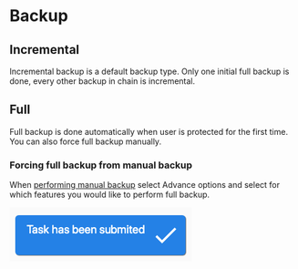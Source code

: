 # Backup

## Incremental

Incremental backup is a default backup type. Only one initial full backup is done, every other backup in chain is incremental.

## Full

Full backup is done automatically when user is protected for the first time. You can also force full backup manually.

### Forcing full backup from manual backup

When [performing manual backup](on-demand-backup.md) select Advance options and select for which features you would like to perform full backup.

![](../../.gitbook/assets/image%20%284%29.png)

